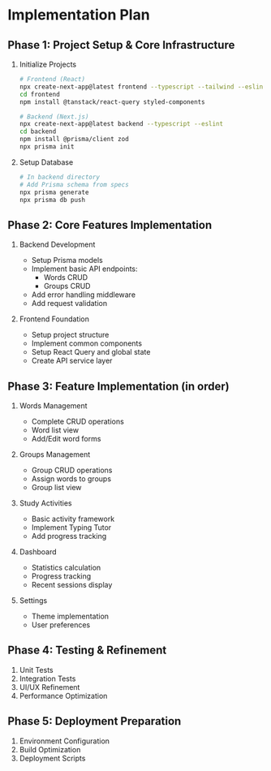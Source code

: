 # Implementation Plan

## Phase 1: Project Setup & Core Infrastructure
1. Initialize Projects
   ```bash
   # Frontend (React)
   npx create-next-app@latest frontend --typescript --tailwind --eslint
   cd frontend
   npm install @tanstack/react-query styled-components

   # Backend (Next.js)
   npx create-next-app@latest backend --typescript --eslint
   cd backend
   npm install @prisma/client zod
   npx prisma init
   ```

2. Setup Database
   ```bash
   # In backend directory
   # Add Prisma schema from specs
   npx prisma generate
   npx prisma db push
   ```

## Phase 2: Core Features Implementation
1. Backend Development
   - Setup Prisma models
   - Implement basic API endpoints:
     - Words CRUD
     - Groups CRUD
   - Add error handling middleware
   - Add request validation

2. Frontend Foundation
   - Setup project structure
   - Implement common components
   - Setup React Query and global state
   - Create API service layer

## Phase 3: Feature Implementation (in order)
1. Words Management
   - Complete CRUD operations
   - Word list view
   - Add/Edit word forms

2. Groups Management
   - Group CRUD operations
   - Assign words to groups
   - Group list view

3. Study Activities
   - Basic activity framework
   - Implement Typing Tutor
   - Add progress tracking

4. Dashboard
   - Statistics calculation
   - Progress tracking
   - Recent sessions display

5. Settings
   - Theme implementation
   - User preferences

## Phase 4: Testing & Refinement
1. Unit Tests
2. Integration Tests
3. UI/UX Refinement
4. Performance Optimization

## Phase 5: Deployment Preparation
1. Environment Configuration
2. Build Optimization
3. Deployment Scripts
